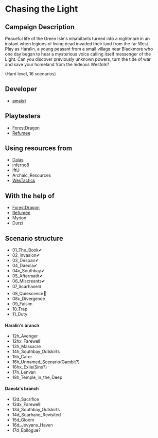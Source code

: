 # Chasing the Light

## Campaign Description
Peaceful life of the Green Isle's inhabitants turned into a nightmare in an instant when legions of living dead invaded their land from the far West. Play as Haralin, a young peasant from a small village near Blackmore who one day began to hear a mysterious voice calling itself messenger of the Light. Can you discover previously unknown powers, turn the tide of war and save your homeland from the hideous Wesfolk?

(Hard level, 16 scenarios)


## Developer
- [amakri](https://github.com/amakriLexa04)

## Playtesters
- [ForestDragon](https://github.com/ForestDragon-wesnoth)
- [Refumee](https://github.com/Refumee)

## Using resources from
- [Dalas](https://github.com/Dalas121)
- [inferno8](https://github.com/inferno8)
- IftU
- Archaic_Resources
- [WesTactics](https://github.com/wtactics)

## With the help of
- [ForestDragon](https://github.com/ForestDragon-wesnoth)
- [Refumee](https://github.com/Refumee)
- Myrion
- Durzi

## Scenario structure
- 01_The_Book✔                                                                                                                                      
- 02_Invasion✔                                                                                                                                      
- 03_Despair✔                                                                                                                                      
- 04_Daeola✔                                                                                                                                      
- 04x_Southbay✔                                                                                                                                      
- 05_Aftermath✔
- 06_Miscreants✔                                                                                                                              
- 07_Scarhane⏸️                                                                                                                                        
- 08_Quiescence🔁                                                                                                                                     
- 08x_Divergence                                                                                                                                    
- 09_Faisim
- 10_Trap                                                                                                                                  
- 11_Duty

#### Haralin's branch 
- 12h_Avenger 
- 12hx_Farewell
- 13h_Massacre 
- 14h_Southbay_Outskirts
- 15h_Caror
- 16h_Unnamed_Scenario(Gambit?)
- 16hx_Exile(Sins?)
- 17h_Lenvan
- 18h_Temple_in_the_Deep

#### Daeola's branch
- 12d_Sacrifice
- 12dx_Farewell
- 13d_Southbay_Outskirts 
- 14d_Scarhane_Revisited
- 15d_Gloom
- 16d_Jevyans_Haven
- 17d_Epilogue?
